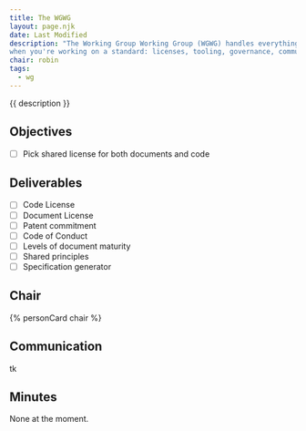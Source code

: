 ```yaml
---
title: The WGWG
layout: page.njk
date: Last Modified
description: "The Working Group Working Group (WGWG) handles everything that you don't want to think about 
when you're working on a standard: licenses, tooling, governance, communication…"
chair: robin
tags:
  - wg
---
```


{{ description }}

## Objectives

- [ ] Pick shared license for both documents and code

## Deliverables

- [ ] Code License
- [ ] Document License
- [ ] Patent commitment
- [ ] Code of Conduct
- [ ] Levels of document maturity
- [ ] Shared principles
- [ ] Specification generator

## Chair

{% personCard chair %}

## Communication

tk

## Minutes

None at the moment.
